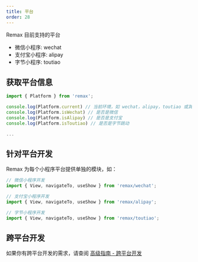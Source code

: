 ```yaml
---
title: 平台
order: 28
---
```


Remax 目前支持的平台

- 微信小程序: wechat
- 支付宝小程序: alipay
- 字节小程序: toutiao

## 获取平台信息

```js
import { Platform } from 'remax';

console.log(Platform.current) // 当前环境，如 wechat，alipay，toutiao 或其他
console.log(Platform.isWechat) // 是否是微信
console.log(Platform.isAlipay) // 是否是支付宝
console.log(Platform.isToutiao) // 是否是字节跳动

...
```

## 针对平台开发

Remax 为每个小程序平台提供单独的模块，如：

```js
// 微信小程序开发
import { View, navigateTo, useShow } from 'remax/wechat';
```

```js
// 支付宝小程序开发
import { View, navigateTo, useShow } from 'remax/alipay';
```

```js
// 字节小程序开发
import { View, navigateTo, useShow } from 'remax/toutiao';
```

## 跨平台开发

如果你有跨平台开发的需求，请查阅 [高级指南 - 跨平台开发](/advanced-guide/cross-platform)

